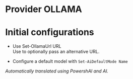 ﻿# Provider OLLAMA  

# Initial configurations 

* Use Set-OllamaUrl URL  
Use to optionally pass an alternative URL.

* Configure a default model with `Set-AiDefaultMode Name`


_Automatically translated using PowershAI and AI._
